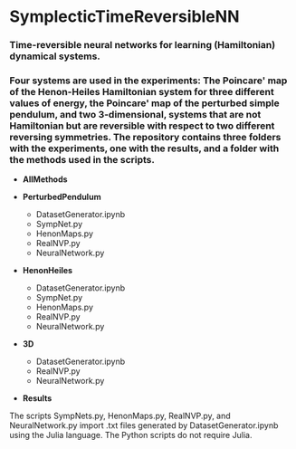 # SymplecticTimeReversibleNN

### Time-reversible neural networks for learning (Hamiltonian) dynamical systems.

### Four systems are used in the experiments: The Poincare' map of the Henon-Heiles Hamiltonian system for three different values of energy, the Poincare' map of the perturbed simple pendulum, and two 3-dimensional, systems that are not Hamiltonian but are reversible with respect to two different reversing symmetries. The repository contains three folders with the experiments, one with the results, and a folder with the methods used in the scripts.

* **AllMethods**

* **PerturbedPendulum**
  + DatasetGenerator.ipynb
  + SympNet.py
  + HenonMaps.py
  + RealNVP.py
  + NeuralNetwork.py

* **HenonHeiles**
  + DatasetGenerator.ipynb
  + SympNet.py
  + HenonMaps.py
  + RealNVP.py
  + NeuralNetwork.py

* **3D**
  + DatasetGenerator.ipynb
  + RealNVP.py
  + NeuralNetwork.py

* **Results**

The scripts SympNets.py, HenonMaps.py, RealNVP.py, and NeuralNetwork.py import .txt files generated by DatasetGenerator.ipynb using the Julia language. The Python scripts do not require Julia.
